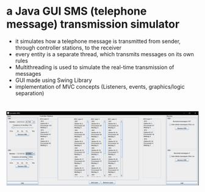 # a Java GUI SMS (telephone message) transmission simulator
- it simulates how a telephone message is transmitted from sender, through controller stations, to the receiver
- every entity is a separate thread, which transmits messages on its own rules
- Multithreading is used to simulate the real-time transmission of messages
- GUI made using Swing Library
- implementation of MVC concepts (Listeners, events, graphics/logic separation)

<h1 align="center">
  <div>
    <img width="1000" src="https://raw.githubusercontent.com/MarosLodnipeguh/GUI-sms-simulator/master/sms.png" alt="" />
  </div>
</h1>
